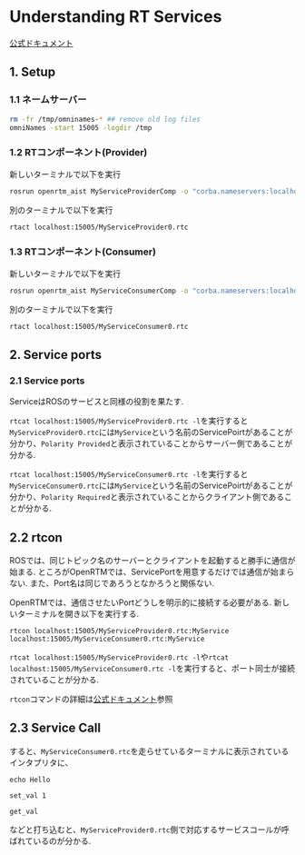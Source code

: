 # Understanding RT Services

[公式ドキュメント](https://www.openrtm.org/openrtm/ja/doc/developersguide/basic_rtc_programming/servcieport)

## 1. Setup

### 1.1 ネームサーバー
```bash
rm -fr /tmp/omninames-* ## remove old log files
omniNames -start 15005 -logdir /tmp
```
### 1.2 RTコンポーネント(Provider)

新しいターミナルで以下を実行
```bash
rosrun openrtm_aist MyServiceProviderComp -o "corba.nameservers:localhost:15005" -o "naming.formats:%n.rtc"
```
別のターミナルで以下を実行
```bash
rtact localhost:15005/MyServiceProvider0.rtc
```
### 1.3 RTコンポーネント(Consumer)
新しいターミナルで以下を実行
```bash
rosrun openrtm_aist MyServiceConsumerComp -o "corba.nameservers:localhost:15005" -o "naming.formats:%n.rtc"
```
別のターミナルで以下を実行
```bash
rtact localhost:15005/MyServiceConsumer0.rtc
```

## 2. Service ports

### 2.1 Service ports

ServiceはROSのサービスと同様の役割を果たす.

`rtcat localhost:15005/MyServiceProvider0.rtc -l`を実行すると`MyServiceProvider0.rtc`には`MyService`という名前のServicePoirtがあることが分かり、`Polarity Provided`と表示されていることからサーバー側であることが分かる.

`rtcat localhost:15005/MyServiceConsumer0.rtc -l`を実行すると`MyServiceConsumer0.rtc`には`MyService`という名前のServicePoirtがあることが分かり、`Polarity Required`と表示されていることからクライアント側であることが分かる.

## 2.2 rtcon

ROSでは、同じトピック名のサーバーとクライアントを起動すると勝手に通信が始まる. ところがOpenRTMでは、ServicePortを用意するだけでは通信が始まらない. また、Port名は同じであろうとなかろうと関係ない.

OpenRTMでは、通信させたいPortどうしを明示的に接続する必要がある. 新しいターミナルを開き以下を実行する.
```
rtcon localhost:15005/MyServiceProvider0.rtc:MyService localhost:15005/MyServiceConsumer0.rtc:MyService
```

`rtcat localhost:15005/MyServiceProvider0.rtc -l`や`rtcat localhost:15005/MyServiceConsumer0.rtc -l`を実行すると、ポート同士が接続されていることが分かる.

`rtcon`コマンドの詳細は[公式ドキュメント](https://www.openrtm.org/openrtm/ja/doc/toolmanuals/rtshell/command_reference/rtcon)参照

## 2.3 Service Call

すると、`MyServiceConsumer0.rtc`を走らせているターミナルに表示されているインタプリタに、
```
echo Hello
```
```
set_val 1
```
```
get_val
```
などと打ち込むと、`MyServiceProvider0.rtc`側で対応するサービスコールが呼ばれているのが分かる.
